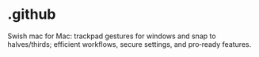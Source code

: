 # .github
Swish mac for Mac: trackpad gestures for windows and snap to halves/thirds; efficient workflows, secure settings, and pro‑ready features.
